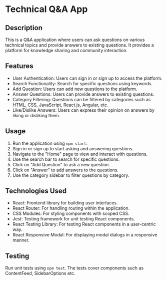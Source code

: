 
# Technical Q&A App

## Description

This is a Q&A application where users can ask questions on various technical topics and provide answers to existing questions. It provides a platform for knowledge sharing and community interaction.

## Features

- User Authentication: Users can sign in or sign up to access the platform.
- Search Functionality: Search for specific questions using keywords.
- Add Question:  Users can add new questions to the platform.
- Answer Questions: Users can provide answers to existing questions.
- Category Filtering: Questions can be filtered by categories such as HTML, CSS, JavaScript, React.js, Angular, etc.
- Like/Dislike Answers: Users can express their opinion on answers by liking or disliking them.

## Usage

1. Run the application using `npm start`.
2. Sign in or sign up to start asking and answering questions.
3. Navigate to the "Home" page to view and interact with questions.
4. Use the search bar to search for specific questions.
5. Click on "Add Question" to ask a new question.
6. Click on "Answer" to  add answers to the questions.
7. Use the category sidebar to filter questions by category.

## Technologies Used

- React: Frontend library for building user interfaces.
- React Router: For handling routing within the application.
- CSS Modules: For styling components with scoped CSS.
- Jest: Testing framework for unit testing React components.
- React Testing Library: For testing React components in a user-centric way.
- React Responsive Modal: For displaying modal dialogs in a responsive manner.

## Testing

Run unit tests using `npm test`. The tests cover components such as ContentFeed, SidebarOptions etc.
